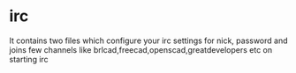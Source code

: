 irc
===

It contains two files which configure your irc settings for nick, password and joins few channels like brlcad,freecad,openscad,greatdevelopers etc on starting irc
